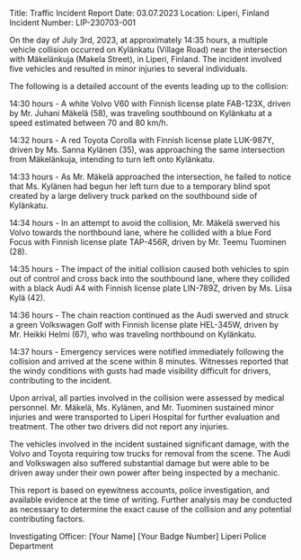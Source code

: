  Title: Traffic Incident Report
Date: 03.07.2023
Location: Liperi, Finland
Incident Number: LIP-230703-001

On the day of July 3rd, 2023, at approximately 14:35 hours, a multiple vehicle collision occurred on Kylänkatu (Village Road) near the intersection with Mäkelänkuja (Makela Street), in Liperi, Finland. The incident involved five vehicles and resulted in minor injuries to several individuals.

The following is a detailed account of the events leading up to the collision:

14:30 hours - A white Volvo V60 with Finnish license plate FAB-123X, driven by Mr. Juhani Mäkelä (58), was traveling southbound on Kylänkatu at a speed estimated between 70 and 80 km/h.

14:32 hours - A red Toyota Corolla with Finnish license plate LUK-987Y, driven by Ms. Sanna Kylänen (35), was approaching the same intersection from Mäkelänkuja, intending to turn left onto Kylänkatu.

14:33 hours - As Mr. Mäkelä approached the intersection, he failed to notice that Ms. Kylänen had begun her left turn due to a temporary blind spot created by a large delivery truck parked on the southbound side of Kylänkatu.

14:34 hours - In an attempt to avoid the collision, Mr. Mäkelä swerved his Volvo towards the northbound lane, where he collided with a blue Ford Focus with Finnish license plate TAP-456R, driven by Mr. Teemu Tuominen (28).

14:35 hours - The impact of the initial collision caused both vehicles to spin out of control and cross back into the southbound lane, where they collided with a black Audi A4 with Finnish license plate LIN-789Z, driven by Ms. Liisa Kylä (42).

14:36 hours - The chain reaction continued as the Audi swerved and struck a green Volkswagen Golf with Finnish license plate HEL-345W, driven by Mr. Heikki Helmi (67), who was traveling northbound on Kylänkatu.

14:37 hours - Emergency services were notified immediately following the collision and arrived at the scene within 8 minutes. Witnesses reported that the windy conditions with gusts had made visibility difficult for drivers, contributing to the incident.

Upon arrival, all parties involved in the collision were assessed by medical personnel. Mr. Mäkelä, Ms. Kylänen, and Mr. Tuominen sustained minor injuries and were transported to Liperi Hospital for further evaluation and treatment. The other two drivers did not report any injuries.

The vehicles involved in the incident sustained significant damage, with the Volvo and Toyota requiring tow trucks for removal from the scene. The Audi and Volkswagen also suffered substantial damage but were able to be driven away under their own power after being inspected by a mechanic.

This report is based on eyewitness accounts, police investigation, and available evidence at the time of writing. Further analysis may be conducted as necessary to determine the exact cause of the collision and any potential contributing factors.

Investigating Officer:
[Your Name]
[Your Badge Number]
Liperi Police Department